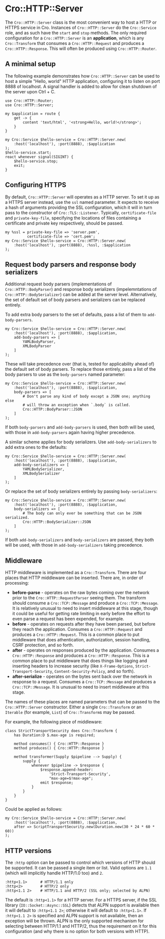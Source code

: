 # Cro::HTTP::Server

The `Cro::HTTP::Server` class is the most convenient way to host a HTTP or
HTTPS service in Cro. Instances of `Cro::HTTP::Server` do the `Cro::Service`
role, and as such have the `start` and `stop` methods. The only required
configuration for a `Cro::HTTP::Server` is an **application**, which is any
`Cro::Transform` that consumes a `Cro::HTTP::Request` and produces a
`Cro::HTTP::Response`. This will often be produced using `Cro::HTTP::Router`.

## A minimal setup

The following example demonstrates how `Cro::HTTP::Server` can be used to host
a simple "Hello, world" HTTP application, configuring it to listen on port 8888
of localhost. A signal handler is added to allow for clean shutdown of the
server upon Ctrl + C.

    use Cro::HTTP::Router;
    use Cro::HTTP::Server;

    my $application = route {
        get -> {
            content 'text/html', '<strong>Hello, world!</strong>';
        }
    }

    my Cro::Service $hello-service = Cro::HTTP::Server.new(
        :host('localhost'), :port(8888), :$application
    );
    $hello-service.start;
    react whenever signal(SIGINT) {
        $hello-service.stop;
        exit;
    }

## Configuring HTTPS

By default, `Cro::HTTP::Server` will operates as a HTTP server. To set it up
as a HTTPS server instead, use the `ssl` named parameter. It expects to receive
a hash of arguments providing the SSL configuration, which it will in turn pass
to the constructor of `Cro::TLS::Listener`. Typically, `certificate-file` and
`private-key-file`, specifying the locations of files containing a certificate
and private key respectively, should be passed.

    my %ssl = private-key-file => 'server.pem',
              certificate-file => 'cert.pem';
    my Cro::Service $hello-service = Cro::HTTP::Server.new(
        :host('localhost'), :port(8888), :%ssl, :$application
    );

## Request body parsers and response body serializers

Additional request body parsers (implementations of `Cro::HTTP::BodyParser`)
and response body serializers (impelemntations of `Cro::HTTP::BodySerializer`)
can be added at the server level. Alternatively, the set of default set of
body parsers and serializers can be replaced entirely.

To add extra body parsers to the set of defaults, pass a list of them to
`add-body-parsers`.

    my Cro::Service $hello-service = Cro::HTTP::Server.new(
        :host('localhost'), :port(8888), :$application,
        add-body-parsers => [
            YAMLBodyParser,
            XMLBodyParser
        ]
    );

These will take precedence over (that is, tested for applicability ahead of)
the default set of body parsers. To replace those entirely, pass a list of the
body parsers to use as the `body-parsers` named parameter:

    my Cro::Service $hello-service = Cro::HTTP::Server.new(
        :host('localhost'), :port(8888), :$application,
        body-parsers => [
            # Don't parse any kind of body except a JSON one; anything else
            # will throw an exception when `.body` is called.
            Cro::HTTP::BodyParser::JSON
        ]
    );

If both `body-parsers` and `add-body-parsers` is used, then both will be used,
with those in `add-body-parsers` again having higher precedence.

A similar scheme applies for body serializers. Use `add-body-serializers` to
add extra ones to the defaults:

    my Cro::Service $hello-service = Cro::HTTP::Server.new(
        :host('localhost'), :port(8888), :$application,
        add-body-serializers => [
            YAMLBodySerializer,
            XMLBodySerializer
        ]
    );

Or replace the set of body serializers entirely by passing `body-serializers`:

    my Cro::Service $hello-service = Cro::HTTP::Server.new(
        :host('localhost'), :port(8888), :$application,
        body-serializers => [
            # The body can only ever be something that can be JSON serialized.
            Cro::HTTP::BodySerializer::JSON
        ]
    );

If both `add-body-serializers` and `body-serializers` are passed, they both
will be used, with those in `add-body-serializers` taking precedence.

## Middleware

HTTP middleware is implemented as a `Cro::Transform`. There are four places
that HTTP middleware can be inserted. There are, in order of processing:

* **before-parse** - operates on the raw bytes coming over the network prior
  to the `Cro::HTTP::RequestParser` seeing them. The transform should consume
  a `Cro::TCP::Message` and produce a `Cro::TCP::Message`. It is relatively
  unusual to need to insert middleware at this stage, though it could be
  useful for getting rate limiting in early before the effort to even parse
  a request has been expended, for example.
* **before** - operates on requests after they have been parsed, but before
  they reach the application. Consumes a `Cro::HTTP::Request` and produces a
  `Cro::HTTP::Request`.  This is a common place to put middleware that does
  athentication, authorization, session handling, CSRF protection, and so
  forth.
* **after** - operates on responses produced by the application. Consumes a
  `Cro::HTTP::Response` and produces a `Cro::HTTP::Response`. This is a common
  place to put middleware that does things like logging and inserting headers
  to increase security (like `X-Frame-Options`, `Strict-Transport-Security`,
  `Content-Security-Policy`, and so forth).
* **after-serialize** - operates on the bytes sent back over the network in
  response to a request. Consumes a `Cro::TCP::Message` and produces a
  `Cro::TCP::Message`. It is unusual to need to insert middleware at this
  stage.

The names of these places are named parameters that can be passed to the
`Cro::HTTP::Server` constructor. Either a single `Cro::Transform` or an
`Iterable` (for example, `List`) of `Cro::Transform`s may be passed.

For example, the following piece of middleware:

    class StrictTransportSecurity does Cro::Transform {
        has Duration:D $.max-age is required;

        method consumes() { Cro::HTTP::Response }
        method produces() { Cro::HTTP::Response }

        method transformer(Supply $pipeline --> Supply) {
            supply {
                whenever $pipeline -> $response {
                    $response.append-header:
                        'Strict-Transport-Security',
                        "max-age=$!max-age";
                    emit $response;
                }
            }
        }
    }

Could be applied as follows:

    my Cro::Service $hello-service = Cro::HTTP::Server.new(
        :host('localhost'), :port(8888), :$application,
        after => ScriptTransportSecurity.new(Duration.new(30 * 24 * 60 * 60))
    );

## HTTP versions

The `:http` option can be passed to control which versions of HTTP should be
supported. It can be passed a single item or list. Valid options are `1.1`
(which will implicitly handle HTTP/1.0 too) and `2`.

    :http<1.1>      # HTTP/1.1 only
    :http<2>        # HTTP/2 only
    :http<1.1 2>    # HTTP/1.1 and HTTP/2 (SSL only; selected by ALPN)

The default is `:http<1.1>` for a HTTP server. For a HTTPS server, if the SSL
library (`IO::Socket::Async::SSL`) detects that ALPN support is available then
it will default to `:http<1.1 2>`; otherwise it will default to `:http<1.1>`.
If `:http<1.1 2>` is specified and ALPN support is not available, then an
exception will be thrown. ALPN is the only supported mechanism for selecting
between HTTP/1.1 and HTTP/2, thus the requirement on it for this configuration
(and why there is no option for both versions with HTTP).
